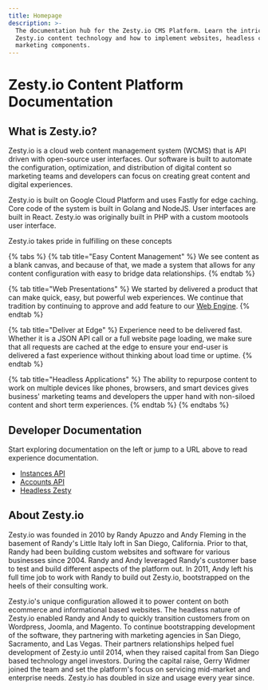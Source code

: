 ```yaml
---
title: Homepage
description: >-
  The documentation hub for the Zesty.io CMS Platform. Learn the intricacies of
  Zesty.io content technology and how to implement websites, headless cms, and
  marketing components.
---
```


# Zesty.io Content Platform Documentation

## What is Zesty.io?

Zesty.io is a cloud web content management system \(WCMS\) that is API driven with open-source user interfaces. Our software is built to automate the configuration, optimization, and distribution of digital content so marketing teams and developers can focus on creating great content and digital experiences.

Zesty.io is built on Google Cloud Platform and uses Fastly for edge caching. Core code of the system is built in Golang and NodeJS. User interfaces are built in React. Zesty.io was originally built in PHP with a custom mootools user interface.

Zesty.io takes pride in fulfilling on these concepts

{% tabs %}
{% tab title="Easy Content Management" %}
We see content as a blank canvas, and because of that, we made a system that allows for any content configuration with easy to bridge data relationships.
{% endtab %}

{% tab title="Web Presentations" %}
We started by delivered a product that can make quick, easy, but powerful web experiences. We continue that tradition by continuing to approve and add feature to our [Web Engine](web/).
{% endtab %}

{% tab title="Deliver at Edge" %}
Experience need to be delivered fast. Whether it is a JSON API call or a full website page loading, we make sure that all requests are cached at the edge to ensure your end-user is delivered a fast experience without thinking about load time or uptime.
{% endtab %}

{% tab title="Headless Applications" %}
The ability to repurpose content to work on multiple devices like phones, browsers, and smart devices gives business' marketing teams and developers the upper hand with non-siloed content and short term experiences. 
{% endtab %}
{% endtabs %}

## Developer Documentation

Start exploring documentation on the left or jump to a URL above to read experience documentation.

* [Instances API](https://instances-api.zesty.org/)
* [Accounts API](https://accounts-api.zesty.org/)
* [Headless Zesty](headless/)

## About Zesty.io

Zesty.io was founded in 2010 by Randy Apuzzo and Andy Fleming in the basement of Randy's Little Italy loft in San Diego, California. Prior to that, Randy had been building custom websites and software for various businesses since 2004. Randy and Andy leveraged Randy's customer base to test and build different aspects of the platform out. In 2011, Andy left his full time job to work with Randy to build out Zesty.io, bootstrapped on the heels of their consulting work. 

Zesty.io's unique configuration allowed it to power content on both ecommerce and informational based websites. The headless nature of Zesty.io enabled Randy and Andy to quickly transition customers from on Wordpress, Joomla, and Magento. To continue bootstrapping development of the software, they partnering with marketing agencies in San Diego, Sacramento, and Las Vegas. Their partners relationships helped fuel development of Zesty.io until 2014, when they raised capital from San Diego based technology angel investors. During the capital raise, Gerry Widmer joined the team and set the platform's focus on servicing mid-market and enterprise needs. Zesty.io has doubled in size and usage every year since.

